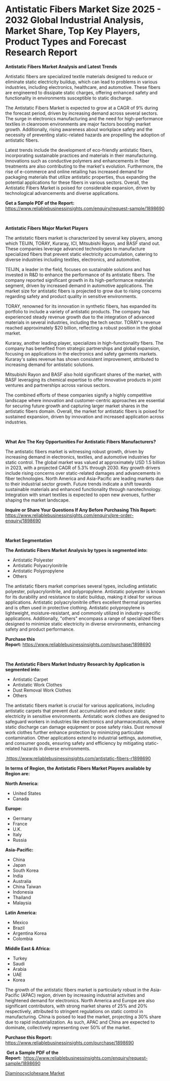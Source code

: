 <p><h1>Antistatic Fibers Market Size 2025 - 2032 Global Industrial Analysis, Market Share, Top Key Players, Product Types and Forecast Research Report</h1></p><p><strong>Antistatic Fibers Market Analysis and Latest Trends</strong></p>
<p><p>Antistatic fibers are specialized textile materials designed to reduce or eliminate static electricity buildup, which can lead to problems in various industries, including electronics, healthcare, and automotive. These fibers are engineered to dissipate static charges, offering enhanced safety and functionality in environments susceptible to static discharge.</p><p>The Antistatic Fibers Market is expected to grow at a CAGR of 9% during the forecast period, driven by increasing demand across several sectors. The surge in electronics manufacturing and the need for high-performance textiles in cleanroom environments are major factors boosting market growth. Additionally, rising awareness about workplace safety and the necessity of preventing static-related hazards are propelling the adoption of antistatic fibers.</p><p>Latest trends include the development of eco-friendly antistatic fibers, incorporating sustainable practices and materials in their manufacturing. Innovations such as conductive polymers and enhancements in fiber treatments are also contributing to the market's evolution. Furthermore, the rise of e-commerce and online retailing has increased demand for packaging materials that utilize antistatic properties, thus expanding the potential applications for these fibers in various sectors. Overall, the Antistatic Fibers Market is poised for considerable expansion, driven by technological advancements and diverse applications.</p></p>
<p><strong>Get a Sample PDF of the Report:&nbsp;</strong> <a href="https://www.reliablebusinessinsights.com/enquiry/request-sample/1898690?utm_campaign=2099&utm_medium=2&utm_source=Github&utm_content=ia&utm_term=31032025&utm_id=antistatic-fibers">https://www.reliablebusinessinsights.com/enquiry/request-sample/1898690</a></p>
<p>&nbsp;</p>
<p><strong>Antistatic Fibers Major Market Players</strong></p>
<p><p>The antistatic fibers market is characterized by several key players, among which TEIJIN, TORAY, Kuraray, ICI, Mitsubishi Rayon, and BASF stand out. These companies leverage advanced technologies to manufacture specialized fibers that prevent static electricity accumulation, catering to diverse industries including textiles, electronics, and automotive.</p><p>TEIJIN, a leader in the field, focuses on sustainable solutions and has invested in R&D to enhance the performance of its antistatic fibers. The company reported significant growth in its high-performance materials segment, driven by increased demand in automotive applications. The market size for antistatic fibers is projected to grow due to rising concerns regarding safety and product quality in sensitive environments.</p><p>TORAY, renowned for its innovation in synthetic fibers, has expanded its portfolio to include a variety of antistatic products. The company has experienced steady revenue growth due to the integration of advanced materials in several industries, including the tech sector. TORAY's revenue reached approximately $20 billion, reflecting a robust position in the global market.</p><p>Kuraray, another leading player, specializes in high-functionality fibers. The company has benefited from strategic partnerships and global expansion, focusing on applications in the electronics and safety garments markets. Kuraray's sales revenue has shown consistent improvement, attributed to increasing demand for antistatic solutions.</p><p>Mitsubishi Rayon and BASF also hold significant shares of the market, with BASF leveraging its chemical expertise to offer innovative products in joint ventures and partnerships across various sectors.</p><p>The combined efforts of these companies signify a highly competitive landscape where innovation and customer-centric approaches are essential for securing future growth and capturing larger market shares in the antistatic fibers domain. Overall, the market for antistatic fibers is poised for sustained expansion, driven by innovation and increased application across industries.</p></p>
<p>&nbsp;</p>
<p><strong>What Are The Key Opportunities For Antistatic Fibers Manufacturers?</strong></p>
<p><p>The antistatic fibers market is witnessing robust growth, driven by increasing demand in electronics, textiles, and automotive industries for static control. The global market was valued at approximately USD 1.5 billion in 2023, with a projected CAGR of 5.3% through 2030. Key growth drivers include rising concerns over static-related damages and advancements in fiber technologies. North America and Asia-Pacific are leading markets due to their industrial sector growth. Future trends indicate a shift towards sustainable materials and enhanced functionality through nanotechnology. Integration with smart textiles is expected to open new avenues, further shaping the market landscape.</p></p>
<p><strong>Inquire or Share Your Questions If Any Before Purchasing This Report:</strong> <a href="https://www.reliablebusinessinsights.com/enquiry/pre-order-enquiry/1898690?utm_campaign=2099&utm_medium=2&utm_source=Github&utm_content=ia&utm_term=31032025&utm_id=antistatic-fibers">https://www.reliablebusinessinsights.com/enquiry/pre-order-enquiry/1898690</a></p>
<p>&nbsp;</p>
<p><strong>Market Segmentation</strong></p>
<p><strong>The Antistatic Fibers Market Analysis by types is segmented into:</strong></p>
<p><ul><li>Antistatic Polyester</li><li>Antistatic Polyacrylonitrile</li><li>Antistatic Polypropylene</li><li>Others</li></ul></p>
<p><p>The antistatic fibers market comprises several types, including antistatic polyester, polyacrylonitrile, and polypropylene. Antistatic polyester is known for its durability and resistance to static buildup, making it ideal for various applications. Antistatic polyacrylonitrile offers excellent thermal properties and is often used in protective clothing. Antistatic polypropylene is lightweight, moisture-resistant, and commonly utilized in industry-specific applications. Additionally, "others" encompass a range of specialized fibers designed to minimize static electricity in diverse environments, enhancing safety and product performance.</p></p>
<p><strong>Purchase this Report:&nbsp;</strong><a href="https://www.reliablebusinessinsights.com/purchase/1898690?utm_campaign=2099&utm_medium=2&utm_source=Github&utm_content=ia&utm_term=31032025&utm_id=antistatic-fibers">https://www.reliablebusinessinsights.com/purchase/1898690</a></p>
<p>&nbsp;</p>
<p><strong>The Antistatic Fibers Market Industry Research by Application is segmented into:</strong></p>
<p><ul><li>Antistatic Carpet</li><li>Antistatic Work Clothes</li><li>Dust Removal Work Clothes</li><li>Others</li></ul></p>
<p><p>The antistatic fibers market is crucial for various applications, including antistatic carpets that prevent dust accumulation and reduce static electricity in sensitive environments. Antistatic work clothes are designed to safeguard workers in industries like electronics and pharmaceuticals, where static discharge can damage equipment or pose safety risks. Dust removal work clothes further enhance protection by minimizing particulate contamination. Other applications extend to industrial settings, automotive, and consumer goods, ensuring safety and efficiency by mitigating static-related hazards in diverse environments.</p></p>
<p><a href="https://www.reliablebusinessinsights.com/antistatic-fibers-r1898690?utm_campaign=2099&utm_medium=2&utm_source=Github&utm_content=ia&utm_term=31032025&utm_id=antistatic-fibers">&nbsp;https://www.reliablebusinessinsights.com/antistatic-fibers-r1898690</a></p>
<p><strong>In terms of Region, the Antistatic Fibers Market Players available by Region are:</strong></p>
<p>
    <p> <strong> North America: </strong>
        <ul>
            <li>United States</li>
            <li>Canada</li>
        </ul>
        </p> 
    <p> <strong> Europe: </strong>
        <ul>
            <li>Germany</li>
            <li>France</li>
            <li>U.K.</li>
            <li>Italy</li>
            <li>Russia</li>
        </ul>
        </p> 
    <p> <strong> Asia-Pacific: </strong>
        <ul>
            <li>China</li>
            <li>Japan</li>
            <li>South Korea</li>
            <li>India</li>
            <li>Australia</li>
            <li>China Taiwan</li>
            <li>Indonesia</li>
            <li>Thailand</li>
            <li>Malaysia</li>
        </ul>
        </p> 
    <p> <strong> Latin America: </strong>
        <ul>
            <li>Mexico</li>
            <li>Brazil</li>
            <li>Argentina Korea</li>
            <li>Colombia</li>
        </ul>
        </p> 
    <p> <strong> Middle East & Africa: </strong>
        <ul>
            <li>Turkey</li>
            <li>Saudi</li>
            <li>Arabia</li>
            <li>UAE</li>
            <li>Korea</li>
        </ul>
    </p>
    </p>
<p><p>The growth of the antistatic fibers market is particularly robust in the Asia-Pacific (APAC) region, driven by increasing industrial activities and heightened demand for electronics. North America and Europe are also significant contributors, with strong market shares of 25% and 20% respectively, attributed to stringent regulations on static control in manufacturing. China is poised to lead the market, projecting a 30% share due to rapid industrialization. As such, APAC and China are expected to dominate, collectively representing over 50% of the market.</p></p>
<p><strong>Purchase this Report: </strong><a href="https://www.reliablebusinessinsights.com/purchase/1898690?utm_campaign=2099&utm_medium=2&utm_source=Github&utm_content=ia&utm_term=31032025&utm_id=antistatic-fibers">https://www.reliablebusinessinsights.com/purchase/1898690</a></p>
<p>&nbsp;<strong>Get a Sample PDF of the Report:&nbsp;&nbsp;</strong><a href="https://www.reliablebusinessinsights.com/enquiry/request-sample/1898690?utm_campaign=2099&utm_medium=2&utm_source=Github&utm_content=ia&utm_term=31032025&utm_id=antistatic-fibers">https://www.reliablebusinessinsights.com/enquiry/request-sample/1898690</a></p>
<p><strong></strong></p>
<p><p><a href="https://github.com/NargisHussain432/Market-Research-Report-List-2/blob/main/diaminocyclohexane-market.md?utm_campaign=2099&utm_medium=2&utm_source=Github&utm_content=ia&utm_term=31032025&utm_id=antistatic-fibers">Diaminocyclohexane Market</a></p></p>